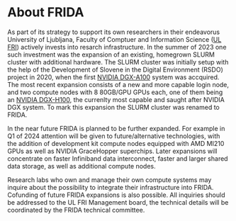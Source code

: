 # About FRIDA

As part of its strategy to support its own researchers in their endeavorus University of Ljubljana, Faculty of Comptuer and Information Science ([UL FRI](https://www.fri.uni-lj.si)) actively invests into resarch infrastructure. In the summer of 2023 one such investment was the expansion of an existing, homegrown SLURM cluster with additional hardware. The SLURM cluster was initially setup with the help of the Development of Slovene in the Digital Environment (RSDO) project in 2020, when the first [NVIDIA DGX-A100](https://docs.nvidia.com/dgx/dgxa100-user-guide/) system was accquired. The most recent expansion consists of a new and more capable login node, and two compute nodes with 8 80GB/GPU GPUs each, one of them being an [NVIDIA DGX-H100](https://docs.nvidia.com/dgx/dgxh100-user-guide/), the currenlty most capable and saught after NVIDIA DGX system. To mark this expansion the SLURM cluster was renamed to FRIDA.

In the near future FRIDA is planned to be further expanded. For example in Q1 of 2024 attention will be given to future/alternative technologies, with the addition of development kit compute nodes equipped with AMD MI210 GPUs as well as NVIDIA GraceHopper superchips. Later expansions will concentrate on faster Infiniband data interconnect, faster and larger shared data storage, as well as additional compute nodes.

Research labs who own and manage their own compute systems may inquire about the possibility to integrate their infrastructure into FRIDA. Cofunding of future FRIDA expansions is also possible. All inquiries should be addressed to the UL FRI Management board, the technical details will be coordinated by the FRIDA technical committee.
